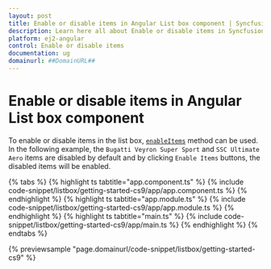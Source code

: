 ```yaml
---
layout: post
title: Enable or disable items in Angular List box component | Syncfusion
description: Learn here all about Enable or disable items in Syncfusion Angular List box component of Syncfusion Essential JS 2 and more.
platform: ej2-angular
control: Enable or disable items 
documentation: ug
domainurl: ##DomainURL##
---
```


# Enable or disable items in Angular List box component

To enable or disable items in the list box, [`enableItems`](https://ej2.syncfusion.com/angular/documentation/api/list-box/#enableitems) method can be used. In the following example, the `Bugatti Veyron Super Sport` and `SSC Ultimate Aero` items are disabled by default and by clicking `Enable Items` buttons, the disabled items will be enabled.

{% tabs %}
{% highlight ts tabtitle="app.component.ts" %}
{% include code-snippet/listbox/getting-started-cs9/app/app.component.ts %}
{% endhighlight %}
{% highlight ts tabtitle="app.module.ts" %}
{% include code-snippet/listbox/getting-started-cs9/app/app.module.ts %}
{% endhighlight %}
{% highlight ts tabtitle="main.ts" %}
{% include code-snippet/listbox/getting-started-cs9/app/main.ts %}
{% endhighlight %}
{% endtabs %}
  
{% previewsample "page.domainurl/code-snippet/listbox/getting-started-cs9" %}